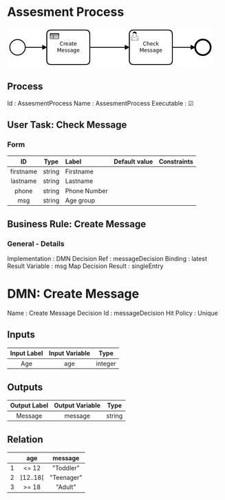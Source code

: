 # Assesment Process

![Diagram](process.png)

## Process

Id 
: AssesmentProcess 
Name 
: AssesmentProcess 
Executable 
: ☑


## User Task: Check Message

### Form

| ID        | Type   | Label        | Default value | Constraints |
| :---:     | :---:  | :---         | :---          | :---        |
| firstname | string | Firstname    |               |             |
| lastname  | string | Lastname     |               |             |
| phone     | string | Phone Number |               |             |
| msg       | string | Age group    |               |             |

## Business Rule: Create Message

### General - Details

Implementation
: DMN 
Decision Ref
: messageDecision
Binding 
: latest 
Result Variable
: msg
Map Decision Result
: singleEntry


# DMN: Create Message

Name
: Create Message
Decision Id
: messageDecision
Hit Policy
: Unique

## Inputs

| Input Label | Input Variable | Type    |
| :---:      | :----:         | :---:   |
| Age        | age            | integer |

## Outputs

| Output Label | Output Variable | Type   |
| :---:        | :----:          | :---:  |
| Message      | message         | string |

## Relation

|      | age      | message    |
| ---: | :---:    | :---:      |
|    1 | <= 12    | "Toddler"  |
|    2 | ]12..18[ | "Teenager" |
|    3 | >= 18    | "Adult"    |
